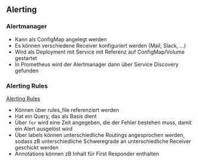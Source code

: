 ## Alerting

### Alertmanager

- Kann als ConfigMap angelegt werden
- Es können verschiedene Receiver konfiguriert werden (Mail, Slack, ...)
- Wird als Deployment mit Service mit Referenz auf ConfigMap/Volume gestartet
- In Prometheus wird der Alertmanager dann über Service Discovery gefunden

### Alerting Rules

[Alerting Rules](https://prometheus.io/docs/prometheus/latest/configuration/alerting_rules/)

- Können über rules_file referenziert werden
- Hat ein Query, das als Basis dient
- Über ``for`` wird eine Zeit angegeben, die der Fehler bestehen muss, damit ein Alert ausgelöst wird
- Über labels können unterschiedliche Routings angesprochen werden, sodass zB unterschiedliche Schweregrade an unterschiedliche Receiver geschickt werden
- Annotations können zB Inhalt für First Responder enthalten
